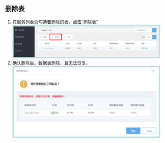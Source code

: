 ## 删除表
1. 在服务列表页勾选要删除的表，点击“删除表”
![删除表](./images/scb1.jpg)
2. 确认删除后，数据表删除，且无法恢复。
![删除表](./images/scb2.jpg) 


